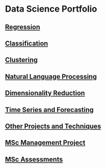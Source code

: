 # Data Science Portfolio

## [Regression](https://github.com/Auckland68/LinearRegression)

## [Classification](https://github.com/Auckland68/Classification)

## [Clustering](https://github.com/Auckland68/Clustering)

## [Natural Language Processing](https://github.com/Auckland68/NLPModels)

## [Dimensionality Reduction](https://github.com/Auckland68/DimensionalityReduction)

## [Time Series and Forecasting](https://github.com/Auckland68/TimeSeriesModelling)

## [Other Projects and Techniques](https://github.com/Auckland68/Other-Techniques)

## [MSc Management Project](https://github.com/Auckland68/Arun-Travel-Reviews-Analysis)

## [MSc Assessments](https://github.com/Auckland68/MScAssessments)


